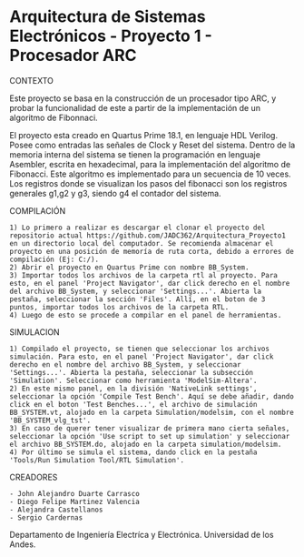 # Arquitectura de Sistemas Electrónicos - Proyecto 1 - Procesador ARC

CONTEXTO

Este proyecto se basa en la construcción de un procesador tipo ARC, y probar la funcionalidad de este a partir de la implementación de un algoritmo de Fibonnaci. 

El proyecto esta creado en Quartus Prime 18.1, en lenguaje HDL Verilog. Posee como entradas las señales de Clock y Reset del sistema. Dentro de la memoria interna del sistema se tienen la programación en lenguaje Asembler, escrita en hexadecimal, para la implementación del algoritmo de Fibonacci. Este algoritmo es implementado para un secuencia de 10 veces. Los registros donde se visualizan los pasos del fibonacci son los registros generales g1,g2 y g3, siendo g4 el contador del sistema.

COMPILACIÓN

    1) Lo primero a realizar es descargar el clonar el proyecto del repositorio actual https://github.com/JADC362/Arquitectura_Proyecto1 en un directorio local del computador. Se recomienda almacenar el proyecto en una posición de memoría de ruta corta, debido a errores de compilación (Ej: C:/).
    2) Abrir el proyecto en Quartus Prime con nombre BB_System.
    3) Importar todos los archivos de la carpeta rtl al proyecto. Para esto, en el panel 'Project Navigator', dar click derecho en el nombre del archivo BB_System, y seleccionar 'Settings...'. Abierta la pestaña, seleccionar la sección 'Files'. Allí, en el boton de 3 puntos, importar todos los archivos de la carpeta RTL.
    4) Luego de esto se procede a compilar en el panel de herramientas.

SIMULACION

    1) Compilado el proyecto, se tienen que seleccionar los archivos simulación. Para esto, en el panel 'Project Navigator', dar click derecho en el nombre del archivo BB_System, y seleccionar 'Settings...'. Abierta la pestaña, seleccionar la subsección 'Simulation'. Seleccionar como herramienta 'ModelSim-Altera'.
    2) En este mismo panel, en la división 'NativeLink settings', seleccionar la opción 'Compile Test Bench'. Aquí se debe añadir, dando click en el boton 'Test Benches...', el archivo de simulación BB_SYSTEM.vt, alojado en la carpeta Simulation/modelsim, con el nombre 'BB_SYSTEM_vlg_tst'.
    3) En caso de querer tener visualizar de primera mano cierta señales, seleccionar la opción 'Use script to set up simulation' y seleccionar el archivo BB_SYSTEM.do, alojado en la carpeta simulation/modelsim.
    4) Por último se simula el sistema, dando click en la pestaña 'Tools/Run Simulation Tool/RTL Simulation'.

CREADORES

    - John Alejandro Duarte Carrasco
    - Diego Felipe Martinez Valencia
    - Alejandra Castellanos
    - Sergio Cardernas

Departamento de Ingeniería Electríca y Electrónica.
Universidad de los Andes.
